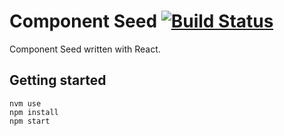# Component Seed [![Build Status](https://travis-ci.org/hourliert/react-component-seed.svg?branch=develop)](https://travis-ci.org/hourliert/react-component-seed)

Component Seed written with React.

## Getting started
```
nvm use
npm install
npm start
```
